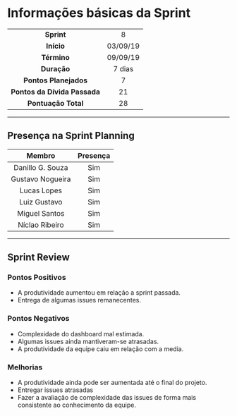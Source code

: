 # Informações básicas da Sprint
|||
|:---:|:---:|
|**Sprint**|8|
|**Início**|03/09/19|
|**Término**|09/09/19|
|**Duração**|7 dias|
|**Pontos Planejados**|7|
|**Pontos da Dívida Passada**|21|
|**Pontuação Total**|28|

---

## Presença na Sprint Planning

|Membro|Presença|
|:---:|:---:|
|Danillo G. Souza|Sim|
|Gustavo Nogueira|Sim|
|Lucas Lopes|Sim|
|Luiz Gustavo|Sim|
|Miguel Santos|Sim|
|Níclao Ribeiro|Sim|

---
## Sprint Review
### Pontos Positivos
- A produtividade aumentou em relação a sprint passada.
- Entrega de algumas issues remanecentes. 
### Pontos Negativos
- Complexidade do dashboard mal estimada.
- Algumas issues ainda mantiveram-se atrasadas.
- A produtividade da equipe caiu em relação com a media.
### Melhorias
- A produtividade ainda pode ser aumentada até o final do projeto.
- Entregar issues atrasadas
- Fazer a avaliação de complexidade das issues de forma mais consistente ao conhecimento da equipe.